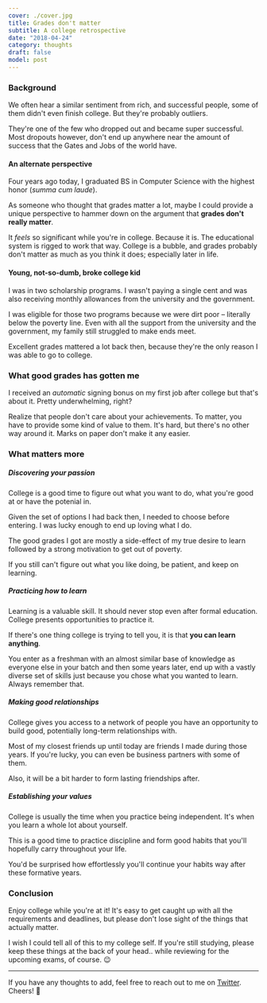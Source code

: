 ```yaml
---
cover: ./cover.jpg
title: Grades don't matter
subtitle: A college retrospective
date: "2018-04-24"
category: thoughts
draft: false
model: post
---
```


### Background
We often hear a similar sentiment from rich, and successful people, some of them didn't even finish college. But they're probably outliers.

They're one of the few who dropped out and became super successful. Most dropouts however, don't end up anywhere near the amount of success that the Gates and Jobs of the world have.

#### An alternate perspective
Four years ago today, I graduated BS in Computer Science with the highest honor (_summa cum laude_).

As someone who thought that grades matter a lot, maybe I could provide a unique perspective to hammer down on the argument that **grades don't really matter**.

It _feels_ so significant while you're in college. Because it is. The educational system is rigged to work that way. College is a bubble, and grades probably don't matter as much as you think it does; especially later in life.

#### Young, not-so-dumb, broke college kid
I was in two scholarship programs. I wasn't paying a single cent and was also receiving monthly allowances from the university and the government.

I was eligible for those two programs because we were dirt poor – literally below the poverty line. Even with all the support from the university and the government, my family still struggled to make ends meet.

Excellent grades mattered a lot back then, because they're the only reason I was able to go to college.

### What good grades has gotten me
I received an _automatic_ signing bonus on my first job after college but that's about it. Pretty underwhelming, right?

Realize that people don't care about your achievements. To matter, you have to provide some kind of value to them. It's hard, but there's no other way around it. Marks on paper don't make it any easier.

### What matters more
##### Discovering your passion
College is a good time to figure out what you want to do, what you're good at or have the potenial in.

Given the set of options I had back then, I needed to choose before entering. I was lucky enough to end up loving what I do.

The good grades I got are mostly a side-effect of my true desire to learn followed by a strong motivation to get out of poverty.

If you still can't figure out what you like doing, be patient, and keep on learning.

##### Practicing how to learn
Learning is a valuable skill. It should never stop even after formal education. College presents opportunities to practice it.

If there's one thing college is trying to tell you, it is that **you can learn anything**.

You enter as a freshman with an almost similar base of knowledge as everyone else in your batch and then some years later, end up with a vastly diverse set of skills just because you chose what you wanted to learn. Always remember that.

##### Making good relationships
College gives you access to a network of people you have an opportunity to build good, potentially long-term relationships with.

Most of my closest friends up until today are friends I made during those years. If you're lucky, you can even be business partners with some of them.

Also, it will be a bit harder to form lasting friendships after.

##### Establishing your values
College is usually the time when you practice being independent. It's when you learn a whole lot about yourself.

This is a good time to practice discipline and form good habits that you'll hopefully carry throughout your life.

You'd be surprised how effortlessly you'll continue your habits way after these formative years.

### Conclusion
Enjoy college while you're at it! It's easy to get caught up with all the requirements and deadlines, but please don't lose sight of the things that actually matter.

I wish I could tell all of this to my college self. If you're still studying, please keep these things at the back of your head.. while reviewing for the upcoming exams, of course. 😉

---

If you have any thoughts to add, feel free to reach out to me on [Twitter](https://twitter.com/nelonoel). Cheers! 🍻
